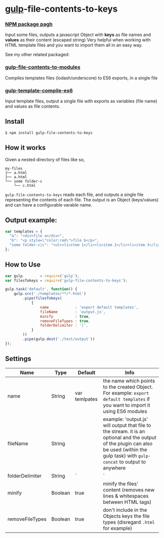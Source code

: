 
[gulp](http://gulpjs.com/)-file-contents-to-keys
================================================

### [NPM package pagh](https://www.npmjs.com/package/gulp-file-contents-to-keys)

Input some files, outputs a javascript Object with **keys** as file names and **values** as their content (escaped string)
Very helpful when working with HTML template files and you want to import them all in an easy way.

See my other related packaged:
### [gulp-file-contents-to-modules](https://github.com/yairEO/gulp-file-contents-to-modules)
Compiles templates files (lodash/underscore) to ES6 exports, in a single file

### [gulp-template-compile-es6](https://github.com/yairEO/gulp-template-compile-es6)
Input template files, output a single file with exports as variables (file name) and values as file contents.

## Install

```shell
$ npm install gulp-file-contents-to-keys
```


## How it works

Given a nested directory of files like so,

```
my-files
├── a.html
├── a.html
└── some folder-c
    └── c.html
```

`gulp-file-contents-to-keys` reads each file, and outputs a single file representing the contents of each file.
The output is an Object (keys/values) and can have a configurable varable name.

## Output example:

```javascript
var templates = {
  "a": "<div>file a</div>",
  "b": "<p style=\"color:red\">file b</p>",
  "some folder-c|c": "<ul><li>item 1</li><li>item 2</li><li>item 3</li></ul>"
};
```

## How to Use

```javascript
var gulp        = require('gulp');
var filesTokeys = require('gulp-file-contents-to-keys');

gulp.task('default', function() {
    gulp.src('./templates/**/*.html')
        .pipe(filesTokeys(
            {
                name            : 'export default templates',
                fileName        : 'output.js',
                minify          : true,
                removeFileTypes : true,
                folderDelimiter : '|',
            }
        ))
        .pipe(gulp.dest('./test/output'))
});
```

## Settings

Name               | Type       | Default        | Info
------------------ | ---------- | ---------------| --------------------------------------------------------------------------
name               | String     | var temlpates  | the name which points to the created Object. For example: `export default templates` if you want to import it using ES6 modules
fileName           | String     |                | example: 'output.js' will output that file to the stream. it is an optional and the output of the plugin can also be used (within the gulp task) with `gulp-concat` to output to anywhere
folderDelimiter    | String     | `|`            | delimiter in Object key, for deep files within folders
minify             | Boolean    | true           | minify the files' content (removes new lines & whitespaces between HTML tags)
removeFileTypes    | Boolean    | true           | don't include in the Objects keys the file types (disregard `.html` for example)

